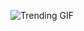 
<!-- GIF_SECTION -->
![Trending GIF](https://media3.giphy.com/media/v1.Y2lkPThiYjIxNzcycXludmc5ZmpiM3FkamsyNWo0OWF5enZobmJkZGlnY2F0OHZtbjdzMyZlcD12MV9naWZzX3NlYXJjaCZjdD1n/zOvBKUUEERdNm/giphy.gif)
<!-- END_GIF_SECTION -->
